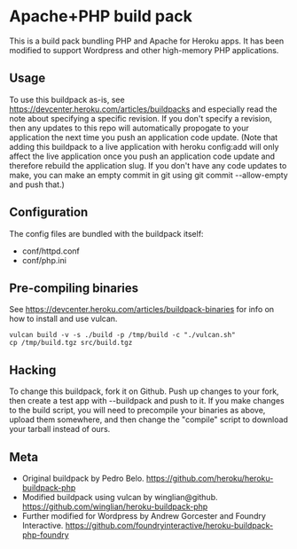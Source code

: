 Apache+PHP build pack
========================

This is a build pack bundling PHP and Apache for Heroku apps. It has been modified to support Wordpress and other high-memory PHP applications.


Usage
-----

To use this buildpack as-is, see https://devcenter.heroku.com/articles/buildpacks and especially read the note about specifying a specific revision. If you don't specify a revision, then any updates to this repo will automatically propogate to your application the next time you push an application code update. (Note that adding this buildpack to a live application with heroku config:add will only affect the live application once you push an application code update and therefore rebuild the application slug. If you don't have any code updates to make, you can make an empty commit in git using git commit --allow-empty and push that.)


Configuration
-------------

The config files are bundled with the buildpack itself:

* conf/httpd.conf
* conf/php.ini


Pre-compiling binaries
----------------------

See https://devcenter.heroku.com/articles/buildpack-binaries for info on how to install and use vulcan.

    vulcan build -v -s ./build -p /tmp/build -c "./vulcan.sh"
    cp /tmp/build.tgz src/build.tgz


Hacking
-------

To change this buildpack, fork it on Github. Push up changes to your fork, then create a test app with --buildpack <your-github-url> and push to it.  If you make changes to the build script, you will need to precompile your binaries as above, upload them somewhere, and then change the "compile" script to download your tarball instead of ours.


Meta
----

* Original buildpack by Pedro Belo. https://github.com/heroku/heroku-buildpack-php
* Modified buildpack using vulcan by winglian@github. https://github.com/winglian/heroku-buildpack-php
* Further modified for Wordpress by Andrew Gorcester and Foundry Interactive. https://github.com/foundryinteractive/heroku-buildpack-php-foundry
